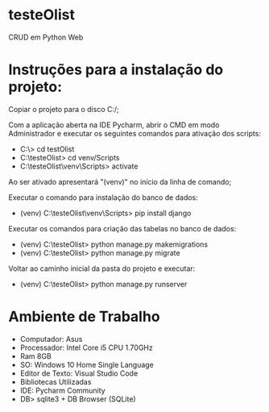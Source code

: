 # testeOlist
CRUD em Python Web

# Instruções para a instalação do projeto:
<p>Copiar o projeto para o disco C:/;</p>

<p>Com a aplicação aberta na IDE Pycharm, abrir o CMD em modo Administrador e executar os seguintes comandos para ativação dos scripts:</p> 

- C:\\> cd testOlist
- C:\testeOlist> cd venv/Scripts
- C:\testeOlist\venv\Scripts> activate

<p>Ao ser ativado apresentará "(venv)" no início da linha de comando;</p>

<p>Executar o comando para instalação do banco de dados:</p>

- (venv) C:\testeOlist\venv\Scripts> pip install django

<p>Executar os comandos para criação das tabelas no banco de dados:</p>

- (venv) C:\testeOlist> python manage.py makemigrations
- (venv) C:\testeOlist> python manage.py migrate

<p>Voltar ao caminho inicial da pasta do projeto e executar:</p>

- (venv) C:\testeOlist> python manage.py runserver

# Ambiente de Trabalho

- Computador: Asus
- Processador: Intel Core i5 CPU 1.70GHz
- Ram 8GB
- SO: Windows 10 Home Single Language
- Editor de Texto: Visual Studio Code
- Bibliotecas Utilizadas
- IDE: Pycharm Community
- DB> sqlite3 + DB Browser (SQLite)
